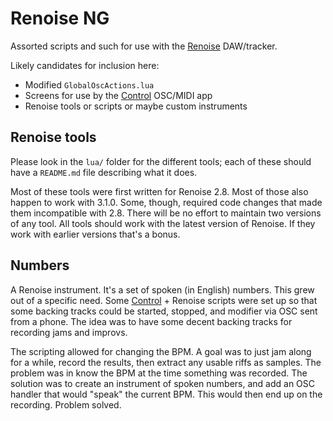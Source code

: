 # Renoise NG #

Assorted scripts and such for use with the [Renoise](http://renoise.com) DAW/tracker.

Likely candidates for inclusion here:

* Modified `GlobalOscActions.lua`
* Screens for use by the [Control](https://github.com/charlieroberts/Control) OSC/MIDI app
* Renoise tools or scripts or maybe custom instruments


## Renoise tools

Please look in the `lua/` folder for the different tools; each of these should have a `README.md` file describing what it does.

Most of these tools were first written for Renoise 2.8.  Most of those also happen to work with 3.1.0.  Some, though, required code changes that made them incompatible with 2.8.  There will be no effort to maintain two versions of any tool.  All tools should work with the latest version of Renoise.  If they work with earlier versions that's a bonus.


## Numbers

A Renoise instrument.  It's a set of spoken (in English) numbers.  This grew out of a specific need.  Some  [Control](https://github.com/charlieroberts/Control) + Renoise scripts were set up so that some backing tracks could be started, stopped, and modifier via OSC sent from a phone.  The idea was to have some decent backing tracks for recording jams and improvs.  

The scripting allowed for changing the BPM.  A goal was to just jam along for a while, record the results, then extract any usable riffs as samples.  The problem was in know the BPM at the time something was recorded.  The solution was to create an instrument of spoken numbers, and add an OSC handler that would "speak" the current BPM.  This would then end up on the recording. Problem solved.
